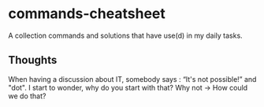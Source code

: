 # commands-cheatsheet

A collection commands and solutions that have use(d) in my daily tasks.


## Thoughts

When having a discussion about IT, somebody says : “It's not possible!” and "dot".
I start to wonder, why do you start with that? Why not -> How could we do that?